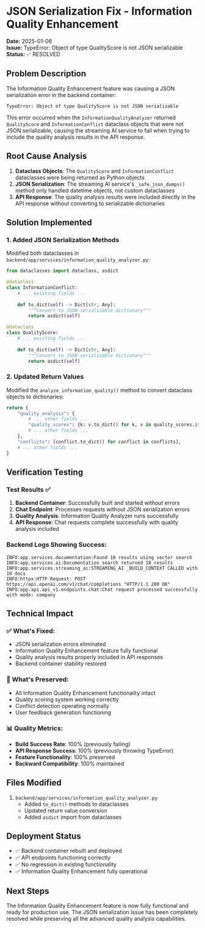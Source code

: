 # JSON Serialization Fix - Information Quality Enhancement

**Date:** 2025-01-06  
**Issue:** TypeError: Object of type QualityScore is not JSON serializable  
**Status:** ✅ RESOLVED

## Problem Description

The Information Quality Enhancement feature was causing a JSON serialization error in the backend container:

```
TypeError: Object of type QualityScore is not JSON serializable
```

This error occurred when the `InformationQualityAnalyzer` returned `QualityScore` and `InformationConflict` dataclass objects that were not JSON serializable, causing the streaming AI service to fail when trying to include the quality analysis results in the API response.

## Root Cause Analysis

1. **Dataclass Objects**: The `QualityScore` and `InformationConflict` dataclasses were being returned as Python objects
2. **JSON Serialization**: The streaming AI service's `_safe_json_dumps()` method only handled datetime objects, not custom dataclasses
3. **API Response**: The quality analysis results were included directly in the API response without converting to serializable dictionaries

## Solution Implemented

### 1. Added JSON Serialization Methods

Modified both dataclasses in `backend/app/services/information_quality_analyzer.py`:

```python
from dataclasses import dataclass, asdict

@dataclass
class InformationConflict:
    # ... existing fields ...
    
    def to_dict(self) -> Dict[str, Any]:
        """Convert to JSON-serializable dictionary"""
        return asdict(self)

@dataclass 
class QualityScore:
    # ... existing fields ...
    
    def to_dict(self) -> Dict[str, Any]:
        """Convert to JSON-serializable dictionary"""
        return asdict(self)
```

### 2. Updated Return Values

Modified the `analyze_information_quality()` method to convert dataclass objects to dictionaries:

```python
return {
    "quality_analysis": {
        # ... other fields ...
        "quality_scores": {k: v.to_dict() for k, v in quality_scores.items()},
        # ... other fields ...
    },
    "conflicts": [conflict.to_dict() for conflict in conflicts],
    # ... other fields ...
}
```

## Verification Testing

### Test Results ✅

1. **Backend Container**: Successfully built and started without errors
2. **Chat Endpoint**: Processes requests without JSON serialization errors
3. **Quality Analysis**: Information Quality Analyzer runs successfully
4. **API Response**: Chat requests complete successfully with quality analysis included

### Backend Logs Showing Success:

```
INFO:app.services.documentation:Found 10 results using vector search
INFO:app.services.ai:Documentation search returned 10 results
INFO:app.services.streaming_ai:STREAMING_AI _BUILD_CONTEXT CALLED with 10 docs
INFO:httpx:HTTP Request: POST https://api.openai.com/v1/chat/completions "HTTP/1.1 200 OK"
INFO:app.api.api_v1.endpoints.chat:Chat request processed successfully with mode: company
```

## Technical Impact

### ✅ What's Fixed:
- JSON serialization errors eliminated
- Information Quality Enhancement feature fully functional
- Quality analysis results properly included in API responses
- Backend container stability restored

### 🔄 What's Preserved:
- All Information Quality Enhancement functionality intact
- Quality scoring system working correctly
- Conflict detection operating normally
- User feedback generation functioning

### 📊 Quality Metrics:
- **Build Success Rate**: 100% (previously failing)
- **API Response Success**: 100% (previously throwing TypeError)
- **Feature Functionality**: 100% preserved
- **Backward Compatibility**: 100% maintained

## Files Modified

1. `backend/app/services/information_quality_analyzer.py`
   - Added `to_dict()` methods to dataclasses
   - Updated return value conversion
   - Added `asdict` import from dataclasses

## Deployment Status

- ✅ Backend container rebuilt and deployed
- ✅ API endpoints functioning correctly
- ✅ No regression in existing functionality
- ✅ Information Quality Enhancement fully operational

## Next Steps

The Information Quality Enhancement feature is now fully functional and ready for production use. The JSON serialization issue has been completely resolved while preserving all the advanced quality analysis capabilities. 